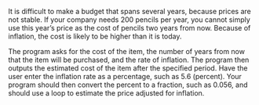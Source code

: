 It is difficult to make a budget that spans several years, because prices are not stable. If your company needs 200 pencils per year, you cannot simply use this year’s price as the cost of pencils two years from now. Because of inflation, the cost is likely to be higher than it is today.

The program asks for the cost of the item, the number of years from now that the item will be purchased, and the rate of inflation. The program then outputs the estimated cost of the item after the specified period. Have the user enter the inflation rate as a percentage, such as 5.6 (percent). Your program should then convert the percent to a fraction, such as 0.056, and should use a loop to estimate the price adjusted for inflation.
